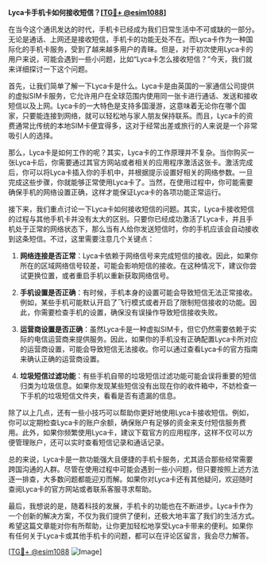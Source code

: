 **Lyca卡手机卡如何接收短信？[[TG💪+ @esim1088](https://t.me/s/esim1088)]**

在当今这个通讯发达的时代，手机卡已经成为我们日常生活中不可或缺的一部分。无论是通话、上网还是接收短信，手机卡的功能无处不在。而Lyca卡作为一种国际化的手机卡服务，受到了越来越多用户的青睐。但是，对于初次使用Lyca卡的用户来说，可能会遇到一些小问题，比如“Lyca卡怎么接收短信？”今天，我们就来详细探讨一下这个问题。

首先，让我们简单了解一下Lyca卡是什么。Lyca卡是由英国的一家通信公司提供的虚拟SIM卡服务，它允许用户在全球范围内使用同一张卡进行通话、发送和接收短信以及上网。Lyca卡的一大特色是支持多国漫游，这意味着无论你在哪个国家，只要能连接到网络，就可以轻松地与家人朋友保持联系。而且，Lyca卡的资费通常比传统的本地SIM卡便宜得多，这对于经常出差或旅行的人来说是一个非常吸引人的选择。

那么，Lyca卡是如何工作的呢？其实，Lyca卡的工作原理并不复杂。当你购买一张Lyca卡后，你需要通过其官方网站或者相关的应用程序激活这张卡。激活完成后，你可以将Lyca卡插入你的手机中，并根据提示设置好相关的网络参数。一旦完成这些步骤，你就能够正常使用Lyca卡了。当然，在使用过程中，你可能需要确保手机的网络设置正确，这样才能保证Lyca卡的各项功能正常运行。

接下来，我们重点讨论一下Lyca卡如何接收短信的问题。其实，Lyca卡接收短信的过程与其他手机卡并没有太大的区别。只要你已经成功激活了Lyca卡，并且手机处于正常的网络状态下，那么当有人给你发送短信时，你的手机应该会自动接收到这条短信。不过，这里需要注意几个关键点：

1. **网络连接是否正常**：Lyca卡依赖于网络信号来完成短信的接收。因此，如果你所在的区域网络信号较差，可能会影响短信的接收。在这种情况下，建议你尝试更换位置，或者重启手机以重新获取网络信号。

2. **手机设置是否正确**：有时候，手机本身的设置可能会导致短信无法正常接收。例如，某些手机可能默认开启了飞行模式或者开启了限制短信接收的功能。因此，你需要检查手机的设置，确保没有误操作导致短信接收失败。

3. **运营商设置是否正确**：虽然Lyca卡是一种虚拟SIM卡，但它仍然需要依赖于实际的电信运营商来提供服务。因此，如果你的手机没有正确配置Lyca卡所对应的运营商设置，可能会导致短信无法接收。你可以通过查看Lyca卡的官方指南来确认正确的运营商设置。

4. **垃圾短信过滤功能**：有些手机自带的垃圾短信过滤功能可能会误将重要的短信归类为垃圾信息。如果你发现某些短信没有出现在你的收件箱中，不妨检查一下手机的垃圾短信文件夹，看看是否有遗漏的信息。

除了以上几点，还有一些小技巧可以帮助你更好地使用Lyca卡接收短信。例如，你可以定期检查Lyca卡的账户余额，确保账户有足够的资金来支付短信服务费用。此外，如果你频繁使用Lyca卡，建议下载官方的应用程序，这样不仅可以方便管理账户，还可以实时查看短信记录和通话记录。

总的来说，Lyca卡是一款功能强大且便捷的手机卡服务，尤其适合那些经常需要跨国沟通的人群。尽管在使用过程中可能会遇到一些小问题，但只要按照上述方法逐一排查，大多数问题都能迎刃而解。如果你对Lyca卡还有其他疑问，欢迎随时查阅Lyca卡的官方网站或者联系客服寻求帮助。

最后，我想说的是，随着科技的发展，手机卡的功能也在不断进步。Lyca卡作为一个创新的解决方案，不仅为我们提供了便利，还极大地丰富了我们的生活方式。希望这篇文章能对你有所帮助，让你更加轻松地享受Lyca卡带来的便利。如果你有任何关于Lyca卡或其他手机卡的问题，都可以在评论区留言，我会尽力解答。

[[TG💪+ @esim1088](https://t.me/s/esim1088) ![Image](https://i.postimg.cc/4NQfJmqS/Snipaste-2025-05-13-00-14-12.png)]
